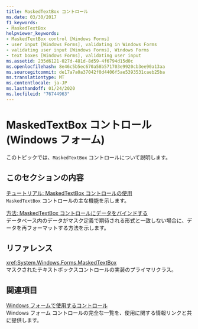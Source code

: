 ```yaml
---
title: MaskedTextBox コントロール
ms.date: 03/30/2017
f1_keywords:
- MaskedTextBox
helpviewer_keywords:
- MaskedTextBox control [Windows Forms]
- user input [Windows Forms], validating in Windows Forms
- validating user input [Windows Forms], Windows Forms
- text boxes [Windows Forms], validating user input
ms.assetid: 235d6121-027d-481d-8d59-4f6794d15d0c
ms.openlocfilehash: 8e46c5b5ec670a58b571703e9920cb3ee90a13aa
ms.sourcegitcommit: de17a7a0a37042f0d4406f5ae5393531caeb25ba
ms.translationtype: MT
ms.contentlocale: ja-JP
ms.lasthandoff: 01/24/2020
ms.locfileid: "76744963"
---
```

# <a name="maskedtextbox-control-windows-forms"></a>MaskedTextBox コントロール (Windows フォーム)
このトピックでは、`MaskedTextBox` コントロールについて説明します。  
  
## <a name="in-this-section"></a>このセクションの内容  
 [チュートリアル: MaskedTextBox コントロールの使用](walkthrough-working-with-the-maskedtextbox-control.md)  
 `MaskedTextBox` コントロールの主な機能を示します。  
  
 [方法: MaskedTextBox コントロールにデータをバインドする](how-to-bind-data-to-the-maskedtextbox-control.md)  
 データベース内のデータがマスク定義で期待される形式と一致しない場合に、データを再フォーマットする方法を示します。  
  
## <a name="reference"></a>リファレンス  
 <xref:System.Windows.Forms.MaskedTextBox>  
 マスクされたテキストボックスコントロールの実装のプライマリクラス。  
  
## <a name="related-sections"></a>関連項目  
 [Windows フォームで使用するコントロール](controls-to-use-on-windows-forms.md)  
 Windows フォーム コントロールの完全な一覧を、使用に関する情報リンクと共に提供します。
